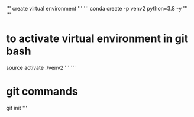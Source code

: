 '''
create virtual environment
'''
'''
conda create -p venv2 python=3.8 -y
'''
'''
# to activate virtual environment in git bash
source activate ./venv2
'''
'''
# git commands
git init
'''